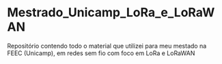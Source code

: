 # Mestrado_Unicamp_LoRa_e_LoRaWAN
Repositório contendo todo o material que utilizei para meu mestado na FEEC (Unicamp), em redes sem fio com foco em LoRa e LoRaWAN
